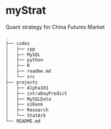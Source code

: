 # myStrat
Quant strategy for China Futures Market

```bash
.
├── codes
│   ├── cpp
│   ├── MySQL
│   ├── python
│   ├── R
│   ├── readme.md
│   └── src
├── projects
│   ├── Alpha101
│   ├── intraDayPredict
│   ├── MySQLData
│   ├── oiRank
│   ├── Research
│   └── StatArb
└── README.md
```

